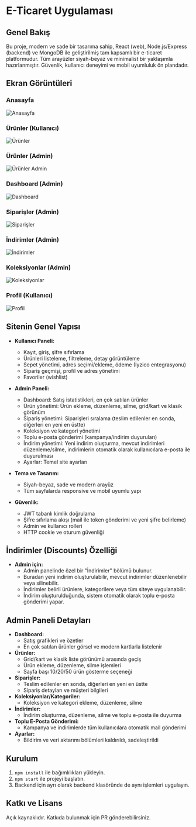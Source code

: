 # E-Ticaret Uygulaması

## Genel Bakış

Bu proje, modern ve sade bir tasarıma sahip, React (web), Node.js/Express (backend) ve MongoDB ile geliştirilmiş tam kapsamlı bir e-ticaret platformudur. Tüm arayüzler siyah-beyaz ve minimalist bir yaklaşımla hazırlanmıştır. Güvenlik, kullanıcı deneyimi ve mobil uyumluluk ön plandadır.

## Ekran Görüntüleri

### Anasayfa

![Anasayfa](/screenshots/Homepage.jpeg)

### Ürünler (Kullanıcı)

![Ürünler](/screenshots/Products.jpeg)

### Ürünler (Admin)

![Ürünler Admin](/screenshots/Proudcts-Admin.jpeg)

### Dashboard (Admin)

![Dashboard](/screenshots/Dashboard.jpeg)

### Siparişler (Admin)

![Siparişler](/screenshots/Orders.jpeg)

### İndirimler (Admin)

![İndirimler](/screenshots/Discounts.jpeg)

### Koleksiyonlar (Admin)

![Koleksiyonlar](/screenshots/Collections.jpeg)

### Profil (Kullanıcı)

![Profil](/screenshots/Profile.jpeg)

## Sitenin Genel Yapısı

- **Kullanıcı Paneli:**

  - Kayıt, giriş, şifre sıfırlama
  - Ürünleri listeleme, filtreleme, detay görüntüleme
  - Sepet yönetimi, adres seçimi/ekleme, ödeme (İyzico entegrasyonu)
  - Sipariş geçmişi, profil ve adres yönetimi
  - Favoriler (wishlist)

- **Admin Paneli:**

  - Dashboard: Satış istatistikleri, en çok satılan ürünler
  - Ürün yönetimi: Ürün ekleme, düzenleme, silme, grid/kart ve klasik görünüm
  - Sipariş yönetimi: Siparişleri sıralama (teslim edilenler en sonda, diğerleri en yeni en üstte)
  - Koleksiyon ve kategori yönetimi
  - Toplu e-posta gönderimi (kampanya/indirim duyuruları)
  - İndirim yönetimi: Yeni indirim oluşturma, mevcut indirimleri düzenleme/silme, indirimlerin otomatik olarak kullanıcılara e-posta ile duyurulması
  - Ayarlar: Temel site ayarları

- **Tema ve Tasarım:**

  - Siyah-beyaz, sade ve modern arayüz
  - Tüm sayfalarda responsive ve mobil uyumlu yapı

- **Güvenlik:**
  - JWT tabanlı kimlik doğrulama
  - Şifre sıfırlama akışı (mail ile token gönderimi ve yeni şifre belirleme)
  - Admin ve kullanıcı rolleri
  - HTTP cookie ve oturum güvenliği

## İndirimler (Discounts) Özelliği

- **Admin için:**
  - Admin panelinde özel bir "İndirimler" bölümü bulunur.
  - Buradan yeni indirim oluşturulabilir, mevcut indirimler düzenlenebilir veya silinebilir.
  - İndirimler belirli ürünlere, kategorilere veya tüm siteye uygulanabilir.
  - İndirim oluşturulduğunda, sistem otomatik olarak toplu e-posta gönderimi yapar.

## Admin Paneli Detayları

- **Dashboard:**
  - Satış grafikleri ve özetler
  - En çok satılan ürünler görsel ve modern kartlarla listelenir
- **Ürünler:**
  - Grid/kart ve klasik liste görünümü arasında geçiş
  - Ürün ekleme, düzenleme, silme işlemleri
  - Sayfa başı 10/20/50 ürün gösterme seçeneği
- **Siparişler:**
  - Teslim edilenler en sonda, diğerleri en yeni en üstte
  - Sipariş detayları ve müşteri bilgileri
- **Koleksiyonlar/Kategoriler:**
  - Koleksiyon ve kategori ekleme, düzenleme, silme
- **İndirimler:**
  - İndirim oluşturma, düzenleme, silme ve toplu e-posta ile duyurma
- **Toplu E-Posta Gönderimi:**
  - Kampanya ve indirimlerde tüm kullanıcılara otomatik mail gönderimi
- **Ayarlar:**
  - Bildirim ve veri aktarımı bölümleri kaldırıldı, sadeleştirildi

## Kurulum

1. `npm install` ile bağımlılıkları yükleyin.
2. `npm start` ile projeyi başlatın.
3. Backend için ayrı olarak backend klasöründe de aynı işlemleri uygulayın.

## Katkı ve Lisans

Açık kaynaklıdır. Katkıda bulunmak için PR gönderebilirsiniz.
